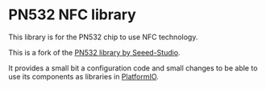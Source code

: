 # PN532 NFC library

This library is for the PN532 chip to use NFC technology.

This is a fork of the [PN532 library by Seeed-Studio](https://github.com/Seeed-Studio/PN532).

It provides a small bit a configuration code and small changes to be able to use its components as libraries in [PlatformIO](https://platformio.org/).
